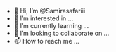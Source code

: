 - 👋 Hi, I’m @Samirasafariii
- 👀 I’m interested in ...
- 🌱 I’m currently learning ...
- 💞️ I’m looking to collaborate on ...
- 📫 How to reach me ...

<!---
Samirasafariii/Samirasafariii is a ✨ special ✨ repository because its `README.md` (this file) appears on your GitHub profile.
You can click the Preview link to take a look at your changes.
--->
